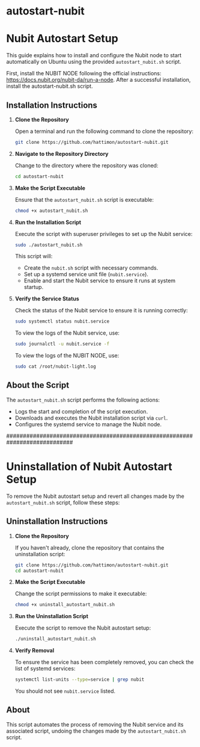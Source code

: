 # autostart-nubit

# Nubit Autostart Setup

This guide explains how to install and configure the Nubit node to start automatically on Ubuntu using the provided `autostart_nubit.sh` script.

First, install the NUBIT NODE following the official instructions: 
https://docs.nubit.org/nubit-da/run-a-node. 
After a successful installation, install the autostart-nubit.sh script.

## Installation Instructions

1. **Clone the Repository**

   Open a terminal and run the following command to clone the repository:

   ```bash
   git clone https://github.com/hattimon/autostart-nubit.git
   ```

2. **Navigate to the Repository Directory**

   Change to the directory where the repository was cloned:

   ```bash
   cd autostart-nubit
   ```

3. **Make the Script Executable**

   Ensure that the `autostart_nubit.sh` script is executable:

   ```bash
   chmod +x autostart_nubit.sh
   ```

4. **Run the Installation Script**

   Execute the script with superuser privileges to set up the Nubit service:

   ```bash
   sudo ./autostart_nubit.sh
   ```

   This script will:
   - Create the `nubit.sh` script with necessary commands.
   - Set up a systemd service unit file (`nubit.service`).
   - Enable and start the Nubit service to ensure it runs at system startup.

5. **Verify the Service Status**

   Check the status of the Nubit service to ensure it is running correctly:

   ```bash
   sudo systemctl status nubit.service
   ```

   To view the logs of the Nubit service, use:

   ```bash
   sudo journalctl -u nubit.service -f
   ```
      To view the logs of the NUBIT NODE, use:

   ```bash
   sudo cat /root/nubit-light.log
   ```


## About the Script

The `autostart_nubit.sh` script performs the following actions:
- Logs the start and completion of the script execution.
- Downloads and executes the Nubit installation script via `curl`.
- Configures the systemd service to manage the Nubit node.

############################################################################
# Uninstallation of Nubit Autostart Setup

To remove the Nubit autostart setup and revert all changes made by the `autostart_nubit.sh` script, follow these steps:

## Uninstallation Instructions

1. **Clone the Repository**

   If you haven't already, clone the repository that contains the uninstallation script:

   ```bash
   git clone https://github.com/hattimon/autostart-nubit.git
   cd autostart-nubit


2. **Make the Script Executable**

   Change the script permissions to make it executable:

   ```bash
   chmod +x uninstall_autostart_nubit.sh
   ```

3. **Run the Uninstallation Script**

   Execute the script to remove the Nubit autostart setup:

   ```bash
   ./uninstall_autostart_nubit.sh
   ```

4. **Verify Removal**

   To ensure the service has been completely removed, you can check the list of systemd services:

   ```bash
   systemctl list-units --type=service | grep nubit
   ```

   You should not see `nubit.service` listed.

## About

This script automates the process of removing the Nubit service and its associated script, undoing the changes made by the `autostart_nubit.sh` script.
